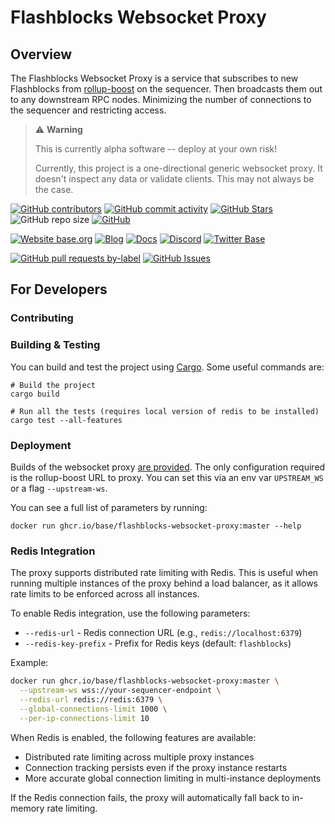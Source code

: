 # Flashblocks Websocket Proxy

## Overview

The Flashblocks Websocket Proxy is a service that subscribes to new Flashblocks from
[rollup-boost](https://github.com/flashbots/rollup-boost) on the sequencer. Then broadcasts them out to any downstream
RPC nodes. Minimizing the number of connections to the sequencer and restricting access.

> ⚠️ **Warning**
>
> This is currently alpha software -- deploy at your own risk!
>
> Currently, this project is a one-directional generic websocket proxy. It doesn't inspect any data or validate clients.
> This may not always be the case.

<!-- Badge row 1 - status -->

[![GitHub contributors](https://img.shields.io/github/contributors/base/flashblocks-websocket-proxy)](https://github.com/base/flashblocks-websocket-proxy/graphs/contributors)
[![GitHub commit activity](https://img.shields.io/github/commit-activity/w/base/flashblocks-websocket-proxy)](https://github.com/base/flashblocks-websocket-proxy/graphs/contributors)
[![GitHub Stars](https://img.shields.io/github/stars/base/flashblocks-websocket-proxy.svg)](https://github.com/base/flashblocks-websocket-proxy/stargazers)
![GitHub repo size](https://img.shields.io/github/repo-size/base/flashblocks-websocket-proxy)
[![GitHub](https://img.shields.io/github/license/base/flashblocks-websocket-proxy?color=blue)](https://github.com/base/flashblocks-websocket-proxy/blob/master/LICENSE.md)

<!-- Badge row 2 - links and profiles -->

[![Website base.org](https://img.shields.io/website-up-down-green-red/https/base.org.svg)](https://base.org)
[![Blog](https://img.shields.io/badge/blog-up-green)](https://base.mirror.xyz/)
[![Docs](https://img.shields.io/badge/docs-up-green)](https://docs.base.org/)
[![Discord](https://img.shields.io/discord/1067165013397213286?label=discord)](https://base.org/discord)
[![Twitter Base](https://img.shields.io/twitter/follow/Base?style=social)](https://twitter.com/Base)

<!-- Badge row 3 - detailed status -->

[![GitHub pull requests by-label](https://img.shields.io/github/issues-pr-raw/base/flashblocks-websocket-proxy)](https://github.com/base/flashblocks-websocket-proxy/pulls)
[![GitHub Issues](https://img.shields.io/github/issues-raw/base/flashblocks-websocket-proxy.svg)](https://github.com/base/flashblocks-websocket-proxy/issues)

## For Developers

### Contributing

### Building & Testing

You can build and test the project using [Cargo](https://doc.rust-lang.org/cargo/). Some useful commands are:

```
# Build the project
cargo build

# Run all the tests (requires local version of redis to be installed)
cargo test --all-features
```

### Deployment

Builds of the websocket proxy [are provided](https://github.com/base/flashblocks-websocket-proxy/pkgs/container/flashblocks-websocket-proxy).
The only configuration required is the rollup-boost URL to proxy. You can set this via an env var `UPSTREAM_WS` or a flag `--upstream-ws`.

You can see a full list of parameters by running:

`docker run ghcr.io/base/flashblocks-websocket-proxy:master --help`

### Redis Integration

The proxy supports distributed rate limiting with Redis. This is useful when running multiple instances of the proxy behind a load balancer, as it allows rate limits to be enforced across all instances.

To enable Redis integration, use the following parameters:

- `--redis-url` - Redis connection URL (e.g., `redis://localhost:6379`)
- `--redis-key-prefix` - Prefix for Redis keys (default: `flashblocks`)

Example:

```bash
docker run ghcr.io/base/flashblocks-websocket-proxy:master \
  --upstream-ws wss://your-sequencer-endpoint \
  --redis-url redis://redis:6379 \
  --global-connections-limit 1000 \
  --per-ip-connections-limit 10
```

When Redis is enabled, the following features are available:

- Distributed rate limiting across multiple proxy instances
- Connection tracking persists even if the proxy instance restarts
- More accurate global connection limiting in multi-instance deployments

If the Redis connection fails, the proxy will automatically fall back to in-memory rate limiting.
